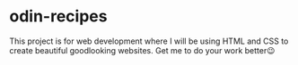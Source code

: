 # odin-recipes
This project is for web development where I will be using HTML and CSS to create beautiful goodlooking websites. Get me to do your work better😉